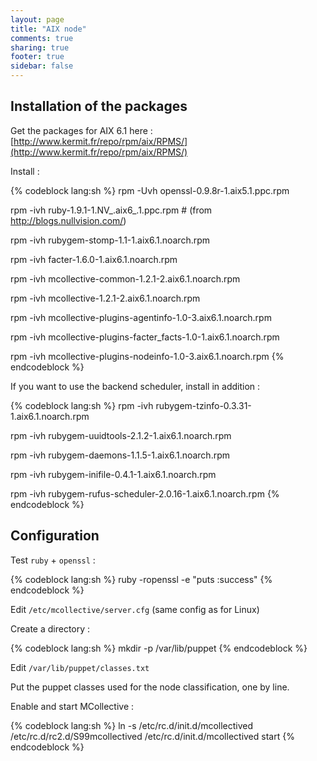 ```yaml
---
layout: page
title: "AIX node"
comments: true
sharing: true
footer: true
sidebar: false 
---
```


## Installation of the packages

Get the packages for AIX 6.1 here :
[http://www.kermit.fr/repo/rpm/aix/RPMS/](http://www.kermit.fr/repo/rpm/aix/RPMS/)

Install :

{% codeblock lang:sh %}
rpm -Uvh openssl-0.9.8r-1.aix5.1.ppc.rpm

rpm -ivh ruby-1.9.1-1.NV_.aix6_.1.ppc.rpm # (from http://blogs.nullvision.com/)

rpm -ivh rubygem-stomp-1.1-1.aix6.1.noarch.rpm

rpm -ivh facter-1.6.0-1.aix6.1.noarch.rpm

rpm -ivh mcollective-common-1.2.1-2.aix6.1.noarch.rpm

rpm -ivh mcollective-1.2.1-2.aix6.1.noarch.rpm

rpm -ivh mcollective-plugins-agentinfo-1.0-3.aix6.1.noarch.rpm

rpm -ivh mcollective-plugins-facter_facts-1.0-1.aix6.1.noarch.rpm

rpm -ivh mcollective-plugins-nodeinfo-1.0-3.aix6.1.noarch.rpm
{% endcodeblock %}

If you want to use the backend scheduler, install in addition :

{% codeblock lang:sh %}
rpm -ivh rubygem-tzinfo-0.3.31-1.aix6.1.noarch.rpm

rpm -ivh rubygem-uuidtools-2.1.2-1.aix6.1.noarch.rpm

rpm -ivh rubygem-daemons-1.1.5-1.aix6.1.noarch.rpm

rpm -ivh rubygem-inifile-0.4.1-1.aix6.1.noarch.rpm

rpm -ivh rubygem-rufus-scheduler-2.0.16-1.aix6.1.noarch.rpm
{% endcodeblock %}

## Configuration

Test `ruby` + `openssl` :

{% codeblock lang:sh %}
ruby -ropenssl -e "puts :success"
{% endcodeblock %}

Edit `/etc/mcollective/server.cfg` (same config as for Linux)

Create a directory :

{% codeblock lang:sh %}
mkdir -p /var/lib/puppet
{% endcodeblock %}


Edit `/var/lib/puppet/classes.txt`

Put the puppet classes used for the node classification, one by line.


Enable and start MCollective :

{% codeblock lang:sh %}
ln -s /etc/rc.d/init.d/mcollectived /etc/rc.d/rc2.d/S99mcollectived
/etc/rc.d/init.d/mcollectived start
{% endcodeblock %}


